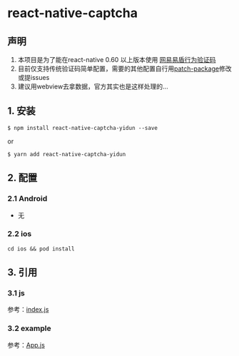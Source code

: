 # react-native-captcha

## 声明

1. 本项目是为了能在react-native 0.60 以上版本使用 [网易易盾行为验证码](https://support.dun.163.com/documents/15588062143475712?docId=150401879704260608)
2. 目前仅支持传统验证码简单配置，需要的其他配置自行用[patch-package](https://github.com/ds300/patch-package)修改或提issues
3. 建议用webview去拿数据，官方其实也是这样处理的...

## 1. 安装

`$ npm install react-native-captcha-yidun --save`

or

`$ yarn add react-native-captcha-yidun`

## 2. 配置

### 2.1 Android

* 无

### 2.2 ios

```shell
cd ios && pod install

```

## 3. 引用

### 3.1 js

参考：[index.js](https://github.com/meow4world/react-native-captcha/master/index.js)

### 3.2 example

参考：[App.js](https://github.com/meow4world/react-native-captcha/master/example/App.js)